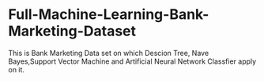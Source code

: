 # Full-Machine-Learning-Bank-Marketing-Dataset
This is Bank Marketing Data set on which Descion Tree, Nave Bayes,Support Vector Machine and Artificial Neural Network Classfier apply on it.
